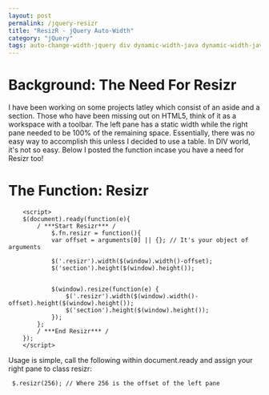 ```yaml
---
layout: post
permalink: /jquery-resizr
title: "ResizR - jQuery Auto-Width"
category: "jQuery"
tags: auto-change-width-jquery div dynamic-width-java dynamic-width-javascript html5 jquery-2 jquery-change-width jquery-custom-fucntion jquery-div-width jquery-dynamic-width jquery-function jquery-page-width jquery-resolution-width jquery-set-div-width width
---
```

# Background: The Need For Resizr
I have been working on some projects latley which consist of an aside and a section. Those who have been missing out on HTML5, think of it as a workspace with a toolbar. The left pane has a static width while the right pane needed to be 100% of the remaining space. Essentially, there was no easy way to accomplish this unless I decided to use a table. In DIV world, it's not so easy. Below I posted the function incase you have a need for Resizr too!

# The Function: Resizr

		<script>
		$(document).ready(function(e){
			/ ***Start Resizr*** /
				$.fn.resizr = function(){
				var offset = arguments[0] || {}; // It's your object of arguments

				$('.resizr').width($(window).width()-offset);
				$('section').height($(window).height());
							
							
				$(window).resize(function(e) {
					$('.resizr').width($(window).width()-offset).height($(window).height());
					$('section').height($(window).height());
				});
			};				
			/ ***End Resizr*** /
		});
		</script>

Usage is simple, call the following within document.ready and assign your right pane to class resizr:

     $.resizr(256); // Where 256 is the offset of the left pane

